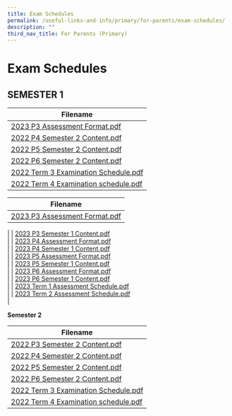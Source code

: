 ```yaml
---
title: Exam Schedules
permalink: /useful-links-and-info/primary/for-parents/exam-schedules/
description: ""
third_nav_title: For Parents (Primary)
---
```

# Exam Schedules

## SEMESTER 1

<table>
<thead>
  <tr>
    <th>Filename</th>
  </tr>
</thead>
<tbody>
  <tr>
    <td><a href="/files/2023%20p3%20assessment%20format.pdf">2023 P3 Assessment Format.pdf</a><br></td>
  </tr>
  <tr>
    <td><a href="/files/Useful%20Links%20and%20Info/Primary/2022%20P4%20Semester%202%20Content.pdf">2022 P4 Semester 2 Content.pdf</a><br></td>
  </tr>
  <tr>
    <td><a href="/files/Useful%20Links%20and%20Info/Primary/2022%20P5%20Semester%202%20Content.pdf">2022 P5 Semester 2 Content.pdf</a><br></td>
  </tr>
  <tr>
    <td><a href="/files/Useful%20Links%20and%20Info/Primary/2022%20P6%20Semester%202%20Content.pdf">2022 P6 Semester 2 Content.pdf</a><br></td>
  </tr>
  <tr>
    <td><a href="/files/Useful%20Links%20and%20Info/Primary/2022%20Term%203%20Examination%20Schedule.pdf">2022 Term 3 Examination Schedule.pdf</a><br></td>
  </tr>
  <tr>
    <td><a href="/files/Useful%20Links%20and%20Info/Primary/2022%20Term%204%20Examination%20schedule.pdf">2022 Term 4 Examination schedule.pdf</a></td>
  </tr>
</tbody>
</table>


| Filename |
| --- |
| [2023 P3 Assessment Format.pdf](/files/2023%20p3%20assessment%20format.pdf)  
 |
| [2023 P3 Semester 1 Content.pdf](/files/2023%20p3%20semester%201%20content.pdf)  
 |
| [2023 P4 Assessment Format.pdf](/files/2023%20p4%20assessment%20format.pdf)  
 |
| [2023 P4 Semester 1 Content.pdf](/files/2023%20p4%20semester%201%20content.pdf)  
 |
| [2023 P5 Assessment Format.pdf](/files/2023%20p5%20assessment%20formatwith%20changes%20for%20p5%20hcl%20wa2.pdf)  
 |
| [2023 P5 Semester 1 Content.pdf](/files/2023%20p5%20semester%201%20content.pdf)  
 |
| [2023 P6 Assessment Format.pdf](/files/2023%20p6%20assessment%20format.pdf)  
 |
| [2023 P6 Semester 1 Content.pdf](/files/2023%20p6%20semester%201%20content.pdf)  
 |
| [2023 Term 1 Assessment Schedule.pdf](/files/2023%20term%201%20assessment%20schedule.pdf)  
 |
| [2023 Term 2 Assessment Schedule.pdf](/files/2023%20term%202%20assessment%20schedule.pdf)  
 |

**Semester 2**

<table>
<thead>
  <tr>
    <th>Filename</th>
  </tr>
</thead>
<tbody>
  <tr>
    <td><a href="/files/Useful%20Links%20and%20Info/Primary/2022%20P3%20Semester%202%20Content.pdf">2022 P3 Semester 2 Content.pdf</a><br></td>
  </tr>
  <tr>
    <td><a href="/files/Useful%20Links%20and%20Info/Primary/2022%20P4%20Semester%202%20Content.pdf">2022 P4 Semester 2 Content.pdf</a><br></td>
  </tr>
  <tr>
    <td><a href="/files/Useful%20Links%20and%20Info/Primary/2022%20P5%20Semester%202%20Content.pdf">2022 P5 Semester 2 Content.pdf</a><br></td>
  </tr>
  <tr>
    <td><a href="/files/Useful%20Links%20and%20Info/Primary/2022%20P6%20Semester%202%20Content.pdf">2022 P6 Semester 2 Content.pdf</a><br></td>
  </tr>
  <tr>
    <td><a href="/files/Useful%20Links%20and%20Info/Primary/2022%20Term%203%20Examination%20Schedule.pdf">2022 Term 3 Examination Schedule.pdf</a><br></td>
  </tr>
  <tr>
    <td><a href="/files/Useful%20Links%20and%20Info/Primary/2022%20Term%204%20Examination%20schedule.pdf">2022 Term 4 Examination schedule.pdf</a></td>
  </tr>
</tbody>
</table>